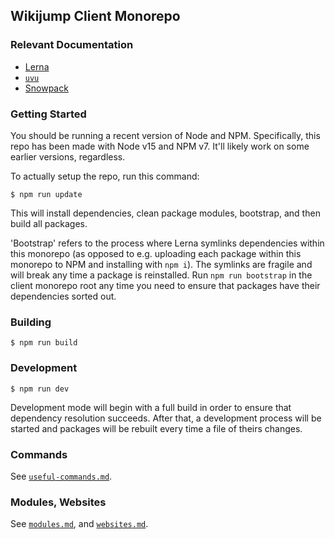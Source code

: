 ## Wikijump Client Monorepo

### Relevant Documentation

* [Lerna](https://github.com/lerna/lerna)
* [`uvu`](https://github.com/lukeed/uvu)
* [Snowpack](https://www.snowpack.dev/)

### Getting Started

You should be running a recent version of Node and NPM. Specifically, this repo has been made with Node v15 and NPM v7. It'll likely work on some earlier versions, regardless.

To actually setup the repo, run this command:

```
$ npm run update
```

This will install dependencies, clean package modules, bootstrap, and then build all packages.

'Bootstrap' refers to the process where Lerna symlinks dependencies within this monorepo (as opposed to e.g. uploading each package within this monorepo to NPM and installing with `npm i`). The symlinks are fragile and will break any time a package is reinstalled. Run `npm run bootstrap` in the client monorepo root any time you need to ensure that packages have their dependencies sorted out.

### Building

```
$ npm run build
```

### Development

```
$ npm run dev
```

Development mode will begin with a full build in order to ensure that dependency resolution succeeds. After that, a development process will be started and packages will be rebuilt every time a file of theirs changes.

### Commands

See [`useful-commands.md`](dev/docs/useful-commands.md).

### Modules, Websites

See [`modules.md`](dev/docs/modules.md), and [`websites.md`](dev/docs/websites.md).
